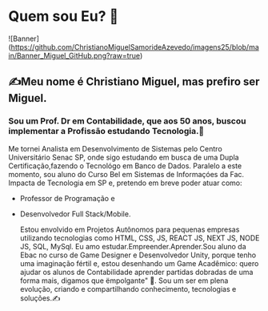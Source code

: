 # Quem sou Eu? 👋
![Banner] (https://github.com/ChristianoMiguelSamorideAzevedo/imagens25/blob/main/Banner_Miguel_GitHub.png?raw=true)

## ✍️Meu nome é Christiano Miguel, mas prefiro ser Miguel. 
### Sou um Prof. Dr em Contabilidade, que aos 50 anos, buscou implementar a Profissão estudando Tecnologia.🤖
Me tornei Analista em Desenvolvimento de Sistemas pelo Centro Universitário Senac SP, onde sigo estudando em busca de uma Dupla Certificação,fazendo o Tecnológo em Banco de Dados. 
Paralelo a este momento, sou aluno do Curso Bel em Sistemas de Informaçóes da Fac. Impacta de Tecnologia em SP e, pretendo em breve poder atuar como: 
- Professor de Programação e
- Desenvolvedor Full Stack/Mobile.
  
  Estou envolvido em Projetos Autônomos para pequenas empresas utilizando tecnologias como HTML, CSS, JS, REACT JS, NEXT JS, NODE JS, SQL, MySql. 
Eu amo estudar.Empreender.Aprender.Sou aluno da Ebac no curso de Game Designer e Desenvolvedor Unity, porque tenho uma imaginação fértil e, estou desenhando um Game Acadêmico: quero ajudar os alunos de Contabilidade aprender partidas dobradas de uma forma mais, digamos que ëmpolgante" 🤩. 
Sou um ser em plena evolução, criando e compartilhando conhecimento, tecnologias e soluções.✍️

